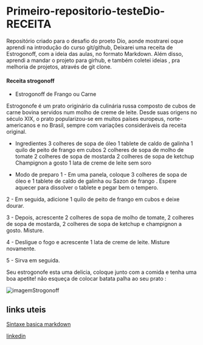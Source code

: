 # Primeiro-repositorio-testeDio-RECEITA

Repositório criado para o desafio do proeto Dio, aonde mostrarei oque aprendi na introdução do curso git/github, Deixarei uma receita de Estrogonoff, com a ideia das aulas, no formato Markdown. Além disso, aprendi a mandar o projeto para girhub, e também coletei ideias , pra melhoria  de projetos, através de git clone.


#### Receita strogonoff

- Estrogonoff de Frango ou Carne

Estrogonofe é um prato originário da culinária russa
composto de cubos de carne bovina servidos num molho
de creme de leite. Desde suas origens no século XIX, 
o prato popularizou-se em muitos países europeus,
norte-americanos e no Brasil, sempre com variações 
consideráveis da receita original.


- Ingredientes
3 colheres de sopa de óleo
1 tablete de caldo de galinha
1 quilo de peito de frango em cubos
2 colheres de sopa de molho de tomate
2 colheres de sopa de mostarda
2 colheres de sopa de ketchup
Champignon a gosto
1 lata de creme de leite sem soro



- Modo de preparo 
1 - Em uma panela, coloque 3 colheres de sopa de óleo e 1 tablete de caldo de galinha ou Sazon de frango . Espere aquecer para dissolver o tablete e pegar bem o tempero.

2 - Em seguida, adicione 1 quilo de peito de frango em cubos e deixe dourar.

3 - Depois, acrescente 2 colheres de sopa de molho de tomate, 2 colheres de sopa de mostarda, 2 colheres de sopa de ketchup e champignon a gosto. Misture.

4 - Desligue o fogo e acrescente 1 lata de creme de leite. Misture novamente.

5 - Sirva em seguida.


Seu estrogonofe esta uma delicia, coloque junto com a comida e tenha uma boa apetite!
não esqueça de colocar batata palha ao seu prato :


![imagemStrogonoff](https://user-images.githubusercontent.com/114453395/196255741-3aad2c7e-b444-4bee-b452-094ba058e1b1.jpeg)



## links uteis
[Sintaxe  basica markdown](https://www.markdownguide.org/basic-syntax/)

[linkedin](https://www.linkedin.com/in/yankee-cristiano-667973205/)


